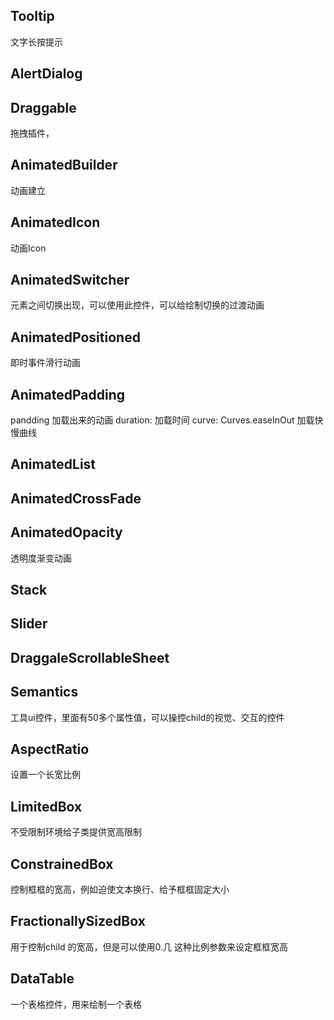 


## Tooltip
文字长按提示

## AlertDialog


## Draggable
拖拽插件，

## AnimatedBuilder
动画建立


## AnimatedIcon
动画Icon

## AnimatedSwitcher
元素之间切换出现，可以使用此控件，可以给绘制切换的过渡动画

## AnimatedPositioned
即时事件滑行动画

## AnimatedPadding
pandding 加载出来的动画
    duration: 加载时间
    curve: Curves.easeInOut 加载快慢曲线


## AnimatedList

## AnimatedCrossFade

## AnimatedOpacity
透明度渐变动画

## Stack

## Slider

## DraggaleScrollableSheet


## Semantics
工具ui控件，里面有50多个属性值，可以操控child的视觉、交互的控件

## AspectRatio
设置一个长宽比例

## LimitedBox
不受限制环境给子类提供宽高限制

## ConstrainedBox
控制框框的宽高，例如迫使文本换行、给予框框固定大小

## FractionallySizedBox
用于控制child 的宽高，但是可以使用0.几 这种比例参数来设定框框宽高


## DataTable
一个表格控件，用来绘制一个表格
